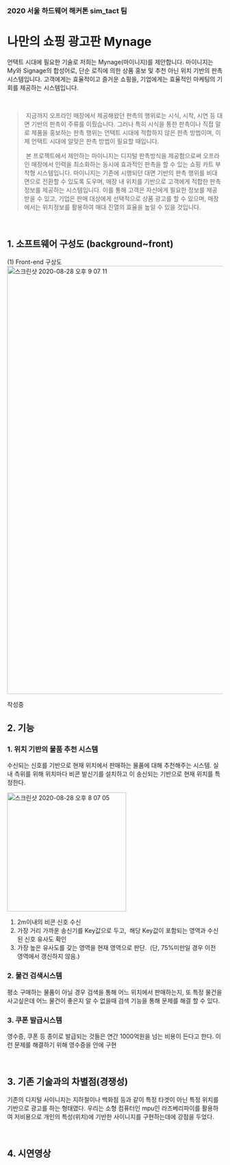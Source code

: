 ### 2020 서울 하드웨어 해커톤 sim_tact 팀

나만의 쇼핑 광고판 Mynage
=============
언택트 시대에 필요한 기술로 저희는 Mynage(마이니지)를 제안합니다. 마이니지는 My와 Signage의 합성어로, 단순 로직에 의한 상품 홍보 및 추천 아닌 위치 기반의 판촉 시스템입니다.  고객에게는 효율적이고 즐거운 쇼핑을, 기업에게는 효율적인 마케팅의 기회를 제공하는 시스템입니다.

&nbsp;
&nbsp;

>  &nbsp;지금까지 오프라인 매장에서 제공해왔던 판촉의 행위로는 시식, 시착, 시연 등 대면 기반의 판촉이 주류를 이뤘습니다. 그러나 특히 시식을 통한 판촉이나 직접 말로 제품을 홍보하는 판촉 행위는 언택트 시대에 적합하지 않은 판촉 방법이며, 이제 언택트 시대에 알맞은 판촉 방법이 필요할 때입니다. 
>
>  &nbsp;본 프로젝트에서 제안하는 마이니지는 디지털 판촉방식을 제공함으로써 오프라인 매장에서 인력을 최소화하는 동시에 효과적인 판촉을 할 수 있는 쇼핑 카트 부착형 시스템입니다. 마이니지는 기존에 시행되던 대면 기반의 판촉 행위를 비대면으로 전환할 수 있도록 도우며, 매장 내 위치를 기반으로 고객에게 적합한 판촉 정보를 제공하는 시스템입니다. 이를 통해 고객은 자신에게 필요한 정보를 제공받을 수 있고, 기업은 판매 대상에게 선택적으로 상품 광고를 할 수 있으며, 매장에서는  위치정보를 활용하여 매대 진열의 효율을 높일 수 있을 것입니다.

&nbsp;
&nbsp;

## 1. 소프트웨어 구성도 (background~front)
(1) Front-end 구상도
<img width="1000" alt="스크린샷 2020-08-28 오후 9 07 11" src="https://user-images.githubusercontent.com/49704910/91559176-8b401e00-e972-11ea-9fa7-6212cb05961b.png">

작성중 


## 2. 기능
### 1. 위치 기반의 물품 추천 시스템
수신되는 신호를 기반으로 현재 위치에서 판매하는 물품에 대해 추천해주는 시스템. 실내 측위를 위해 위치마다 비콘 발신기를 설치하고 이 송신되는 기반으로 현재 위치를 특정한다. 

<img width="278" alt="스크린샷 2020-08-28 오후 8 07 05" src="https://user-images.githubusercontent.com/49704910/91554468-254f9880-e96a-11ea-84c6-75215ab61499.png">

1) 2m이내의 비콘 신호 수신
2) 가장 거리 가까운 송신기를 Key값으로 두고,  해당 Key값이 포함되는 영역과 수신된 신호 유사도 확인
3) 가장 높은 유사도를 갖는 영역을 현재 영역으로 판단.  (단, 75%미만일 경우 이전 영역에서 갱신하지 않음.) 

### 2. 물건 검색시스템
평소 구매하는 물품이 아닐 경우 검색을 통해 어느 위치에서 판매하는지, 또 특정 물건을 사고싶은데 어느 물건이 좋은지 알 수 없을때 검색 기능을 통해 문제를 해결 할 수 있다. 

### 3. 쿠폰 발급시스템
영수증, 쿠폰 등 종이로 발급되는 것들은 연간 1000억원을 넘는 비용이 든다고 한다. 이런 문제를 해결하기 위해 영수증을 안에 구현

&nbsp;
## 3. 기존 기술과의 차별점(경쟁성)
기존의 디지털 사이니지는 지하철이나 백화점 등과 같이 특정 타겟이 아닌 특정 위치를 기반으로 광고를 하는 형태였다. 우리는 소형 컴퓨터인 mpu인 라즈베리파이를 활용하여 저비용으로 개인의 특성(위치)에 기반한 사이니지를 구현하는데에 강점을 두었다. 

&nbsp;

## 4. 시연영상


